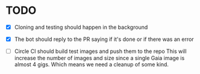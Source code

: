 # TODO

- [X] Cloning and testing should happen in the background
- [X] The bot should reply to the PR saying if it's done or if there was an error

- [ ] Circle CI should build test images and push them to the repo
    This will increase the number of images and size since a single Gaia image is almost 4 gigs.
    Which means we need a cleanup of some kind.
